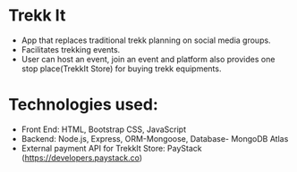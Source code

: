 # Trekk It  
* App that replaces traditional trekk planning on social media groups.  
* Facilitates trekking events.   
* User can host an event, join an event and platform also provides one stop place(TrekkIt Store) for buying trekk equipments.  

Technologies used:  
====================
* Front End: HTML, Bootstrap CSS, JavaScript  
* Backend: Node.js, Express, ORM-Mongoose, Database- MongoDB Atlas  
* External payment API for TrekkIt Store: PayStack (https://developers.paystack.co)  
